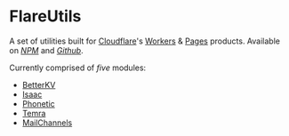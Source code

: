 # FlareUtils

A set of utilities built for [Cloudflare](https://cloudflare.com)'s [Workers](https://workers.cloudflare.com) & [Pages](https://pages.cloudflare.com) products. Available on [*NPM*](https://npmjs.com/package/flareutils) and [*Github*](https://github.com/helloimalastair/flareutils).

Currently comprised of *five* modules:
* [BetterKV](/classes/BetterKV)
* [Isaac](/classes/Isaac)
* [Phonetic](/classes/Phonetic)
* [Temra](/classes/Temra)
* [MailChannels](/classes/MailChannels)